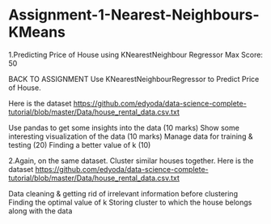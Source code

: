 # Assignment-1-Nearest-Neighbours-KMeans
1.Predicting Price of House using KNearestNeighbour Regressor
Max Score: 50

BACK TO ASSIGNMENT
Use KNearestNeighbourRegressor to Predict Price of House.

Here is the dataset https://github.com/edyoda/data-science-complete-tutorial/blob/master/Data/house_rental_data.csv.txt



Use pandas to get some insights into the data (10 marks)
Show some interesting visualization of the data (10 marks)
Manage data for training & testing (20)
Finding a better value of k (10)



2.Again, on the same dataset. Cluster similar houses together. Here is the dataset https://github.com/edyoda/data-science-complete-tutorial/blob/master/Data/house_rental_data.csv.txt



Data cleaning & getting rid of irrelevant information before clustering
Finding the optimal value of k
Storing cluster to which the house belongs along with the data
